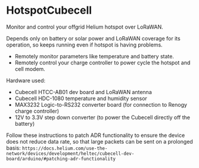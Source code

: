 # HotspotCubecell

Monitor and control your offgrid Helium hotspot over LoRaWAN.

Depends only on battery or solar power and LoRaWAN coverage for its operation, so keeps running even if hotspot is having problems.

* Remotely monitor parameters like temperature and battery state.
* Remotely control your charge controller to power cycle the hotspot and cell modem.

Hardware used:
* Cubecell HTCC-AB01 dev board and LoRaWAN antenna
* Cubecell HDC-1080 temperature and humidity sensor
* MAX3232 Logic-to-RS232 converter board (for connection to Renogy charge controller)
* 12V to 3.3V step down converter (to power the Cubecell directly off the battery)
 

Follow these instructions to patch ADR functionality to ensure the device does not reduce data rate, so that large packets can be sent on a prolonged basis:
`https://docs.helium.com/use-the-network/devices/development/heltec/cubecell-dev-board/arduino/#patching-adr-functionality`
